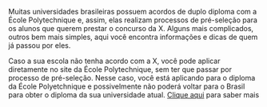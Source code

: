 Muitas universidades brasileiras possuem acordos de duplo diploma com a École Polytechnique e, assim, elas realizam processos de pré-seleção para os alunos que querem prestar o concurso da X. Alguns mais complicados, outros bem mais simples, aqui você encontra informações e dicas de quem já passou por eles. 

​Caso a sua escola não tenha acordo com a X, você pode aplicar diretamente no site da École Polytechnique, sem ter que passar por processo de pré-seleção. Nesse caso, você está aplicando para o diploma da École Polyetchnique e possivelmente não poderá voltar para o Brasil para obter o diploma da sua universidade atual. [Clique aqui](/como-chegar/sem-convenio) para saber mais